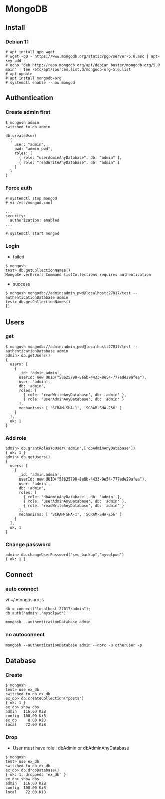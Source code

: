 # MongoDB
## Install 
### Debian 11
```
# apt install gpg wget
# wget -qO - https://www.mongodb.org/static/pgp/server-5.0.asc | apt-key add -
# echo "deb http://repo.mongodb.org/apt/debian buster/mongodb-org/5.0 main" | tee /etc/apt/sources.list.d/mongodb-org-5.0.list
# apt update
# apt install mongodb-org
# systemctl enable --now mongod
```

## Authentication
### Create admin first
```
$ mongosh admin
switched to db admin
```
```
db.createUser(
  {
    user: "admin",
    pwd: "admin_pwd",
    roles: [
      { role: "userAdminAnyDatabase", db: "admin" },
      { role: "readWriteAnyDatabase", db: "admin" }
    ]
  }
)
```
### Force auth
```
# systemctl stop mongod
# vi /etc/mongod.conf
```
```
...
security:
  authorization: enabled
...
```
```
# systemctl start mongod
```
### Login 
* failed
```
$ mongosh
test> db.getCollectionNames()
MongoServerError: Command listCollections requires authentication
```
* success
```
$ mongosh mongodb://admin:admin_pwd@localhost:27017/test --authenticationDatabase admin
test> db.getCollectionNames()
[]
```

## Users
### get
```
$ mongosh mongodb://admin:admin_pwd@localhost:27017/test --authenticationDatabase admin
admin> db.getUsers()
{
  users: [
    {
      _id: 'admin.admin',
      userId: new UUID("58625790-8e6b-4433-9e54-777ede29afea"),
      user: 'admin',
      db: 'admin',
      roles: [
        { role: 'readWriteAnyDatabase', db: 'admin' },
        { role: 'userAdminAnyDatabase', db: 'admin' }
      ],
      mechanisms: [ 'SCRAM-SHA-1', 'SCRAM-SHA-256' ]
    }
  ],
  ok: 1
}
```
### Add role
```
admin> db.grantRolesToUser('admin',['dbAdminAnyDatabase'])
{ ok: 1 }
admin> db.getUsers()
{
  users: [
    {
      _id: 'admin.admin',
      userId: new UUID("58625790-8e6b-4433-9e54-777ede29afea"),
      user: 'admin',
      db: 'admin',
      roles: [
        { role: 'dbAdminAnyDatabase', db: 'admin' },
        { role: 'userAdminAnyDatabase', db: 'admin' },
        { role: 'readWriteAnyDatabase', db: 'admin' }
      ],
      mechanisms: [ 'SCRAM-SHA-1', 'SCRAM-SHA-256' ]
    }
  ],
  ok: 1
}
```

### Change password
```
admin> db.changeUserPassword("svc_backup","mysqlpwd")
{ ok: 1 }
```

## Connect
### auto connect
vi ~/.mongoshrc.js
```
db = connect("localhost:27017/admin");
db.auth('admin','mysqlpwd')
```

```
mongosh --authenticationDatabase admin
```

### no autoconnect
```
mongosh --authenticationDatabase admin --norc -u otheruser -p
```



## Database
### Create 
```
$ mongosh 
test> use ex_db
switched to db ex_db
ex_db> db.createCollection("posts")
{ ok: 1 }
ex_db> show dbs
admin   116.00 KiB
config  108.00 KiB
ex_db     8.00 KiB
local    72.00 KiB
```
### Drop 
* User must have role : dbAdmin or dbAdminAnyDatabase
```
$ mongosh 
test> use ex_db
switched to db ex_db
ex_db> db.dropDatabase()
{ ok: 1, dropped: 'ex_db' }
ex_db> show dbs
admin   116.00 KiB
config  108.00 KiB
local    72.00 KiB
```

